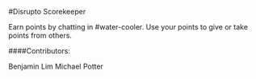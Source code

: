 #Disrupto Scorekeeper

Earn points by chatting in #water-cooler. Use your points to give or take points from others.

####Contributors:

Benjamin Lim
Michael Potter
